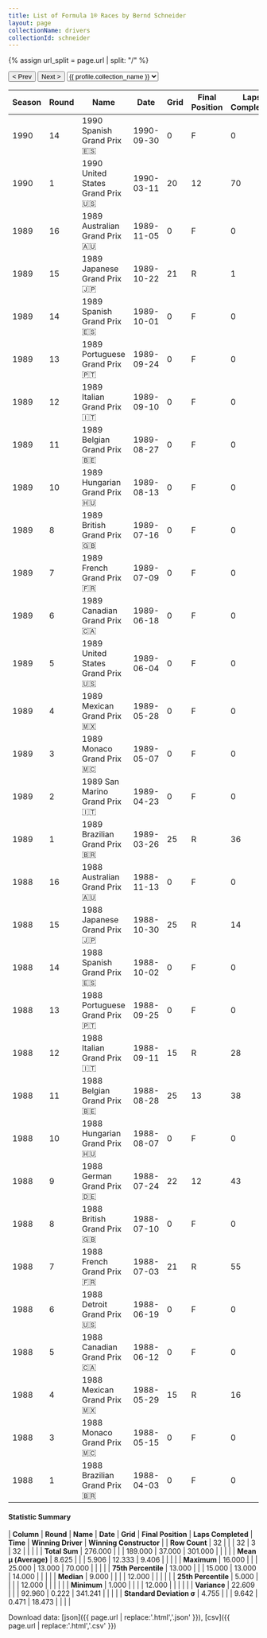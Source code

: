 ```yaml
---
title: List of Formula 1® Races by Bernd Schneider
layout: page
collectionName: drivers
collectionId: schneider
---
```


{% assign url_split = page.url | split: "/" %}
<div id="collection-navigation">
<button onclick="selector.options[selector.selectedIndex-1].value && (window.location = selector.options[selector.selectedIndex-1].value);">&lt; Prev</button>
<button onclick="selector.options[selector.selectedIndex+1].value && (window.location = selector.options[selector.selectedIndex+1].value);">Next &gt;</button>
<select id="selector" onchange="this.options[this.selectedIndex].value && (window.location = this.options[this.selectedIndex].value);">
  {% for collectionId in site.data[page.collectionName].refs %}
    {% if collectionId == page.collectionId %}
      {% assign selected = "selected" %}
    {% else %}
      {% assign selected = "" %}
    {% endif %}
    {% assign profile = site.data[page.collectionName][collectionId].profile %}
    <option value="/f1/{{ page.collectionName }}/{{ collectionId }}/{{ url_split[4] }}" {{ selected }}>{{ profile.collection_name }}</option>
  {% endfor %}
</select>
</div>

| Season | Round | Name | Date | Grid | Final Position | Laps Completed | Time | Winning Driver | Winning Constructor |
|--|--|--|--|--|--|--|--|--|--|
| 1990 | 14 | 1990 Spanish Grand Prix 🇪🇸 | 1990-09-30 | 0 | F | 0 |   | Alain Prost 🇫🇷 | Ferrari 🇮🇹 |
| 1990 | 1 | 1990 United States Grand Prix 🇺🇸 | 1990-03-11 | 20 | 12 | 70 |   | Ayrton Senna 🇧🇷 | McLaren 🇬🇧 |
| 1989 | 16 | 1989 Australian Grand Prix 🇦🇺 | 1989-11-05 | 0 | F | 0 |   | Thierry Boutsen 🇧🇪 | Williams 🇬🇧 |
| 1989 | 15 | 1989 Japanese Grand Prix 🇯🇵 | 1989-10-22 | 21 | R | 1 |   | Alessandro Nannini 🇮🇹 | Benetton 🇮🇹 |
| 1989 | 14 | 1989 Spanish Grand Prix 🇪🇸 | 1989-10-01 | 0 | F | 0 |   | Ayrton Senna 🇧🇷 | McLaren 🇬🇧 |
| 1989 | 13 | 1989 Portuguese Grand Prix 🇵🇹 | 1989-09-24 | 0 | F | 0 |   | Gerhard Berger 🇦🇹 | Ferrari 🇮🇹 |
| 1989 | 12 | 1989 Italian Grand Prix 🇮🇹 | 1989-09-10 | 0 | F | 0 |   | Alain Prost 🇫🇷 | McLaren 🇬🇧 |
| 1989 | 11 | 1989 Belgian Grand Prix 🇧🇪 | 1989-08-27 | 0 | F | 0 |   | Ayrton Senna 🇧🇷 | McLaren 🇬🇧 |
| 1989 | 10 | 1989 Hungarian Grand Prix 🇭🇺 | 1989-08-13 | 0 | F | 0 |   | Nigel Mansell 🇬🇧 | Ferrari 🇮🇹 |
| 1989 | 8 | 1989 British Grand Prix 🇬🇧 | 1989-07-16 | 0 | F | 0 |   | Alain Prost 🇫🇷 | McLaren 🇬🇧 |
| 1989 | 7 | 1989 French Grand Prix 🇫🇷 | 1989-07-09 | 0 | F | 0 |   | Alain Prost 🇫🇷 | McLaren 🇬🇧 |
| 1989 | 6 | 1989 Canadian Grand Prix 🇨🇦 | 1989-06-18 | 0 | F | 0 |   | Thierry Boutsen 🇧🇪 | Williams 🇬🇧 |
| 1989 | 5 | 1989 United States Grand Prix 🇺🇸 | 1989-06-04 | 0 | F | 0 |   | Alain Prost 🇫🇷 | McLaren 🇬🇧 |
| 1989 | 4 | 1989 Mexican Grand Prix 🇲🇽 | 1989-05-28 | 0 | F | 0 |   | Ayrton Senna 🇧🇷 | McLaren 🇬🇧 |
| 1989 | 3 | 1989 Monaco Grand Prix 🇲🇨 | 1989-05-07 | 0 | F | 0 |   | Ayrton Senna 🇧🇷 | McLaren 🇬🇧 |
| 1989 | 2 | 1989 San Marino Grand Prix 🇮🇹 | 1989-04-23 | 0 | F | 0 |   | Ayrton Senna 🇧🇷 | McLaren 🇬🇧 |
| 1989 | 1 | 1989 Brazilian Grand Prix 🇧🇷 | 1989-03-26 | 25 | R | 36 |   | Nigel Mansell 🇬🇧 | Ferrari 🇮🇹 |
| 1988 | 16 | 1988 Australian Grand Prix 🇦🇺 | 1988-11-13 | 0 | F | 0 |   | Alain Prost 🇫🇷 | McLaren 🇬🇧 |
| 1988 | 15 | 1988 Japanese Grand Prix 🇯🇵 | 1988-10-30 | 25 | R | 14 |   | Ayrton Senna 🇧🇷 | McLaren 🇬🇧 |
| 1988 | 14 | 1988 Spanish Grand Prix 🇪🇸 | 1988-10-02 | 0 | F | 0 |   | Alain Prost 🇫🇷 | McLaren 🇬🇧 |
| 1988 | 13 | 1988 Portuguese Grand Prix 🇵🇹 | 1988-09-25 | 0 | F | 0 |   | Alain Prost 🇫🇷 | McLaren 🇬🇧 |
| 1988 | 12 | 1988 Italian Grand Prix 🇮🇹 | 1988-09-11 | 15 | R | 28 |   | Gerhard Berger 🇦🇹 | Ferrari 🇮🇹 |
| 1988 | 11 | 1988 Belgian Grand Prix 🇧🇪 | 1988-08-28 | 25 | 13 | 38 |   | Ayrton Senna 🇧🇷 | McLaren 🇬🇧 |
| 1988 | 10 | 1988 Hungarian Grand Prix 🇭🇺 | 1988-08-07 | 0 | F | 0 |   | Ayrton Senna 🇧🇷 | McLaren 🇬🇧 |
| 1988 | 9 | 1988 German Grand Prix 🇩🇪 | 1988-07-24 | 22 | 12 | 43 |   | Ayrton Senna 🇧🇷 | McLaren 🇬🇧 |
| 1988 | 8 | 1988 British Grand Prix 🇬🇧 | 1988-07-10 | 0 | F | 0 |   | Ayrton Senna 🇧🇷 | McLaren 🇬🇧 |
| 1988 | 7 | 1988 French Grand Prix 🇫🇷 | 1988-07-03 | 21 | R | 55 |   | Alain Prost 🇫🇷 | McLaren 🇬🇧 |
| 1988 | 6 | 1988 Detroit Grand Prix 🇺🇸 | 1988-06-19 | 0 | F | 0 |   | Ayrton Senna 🇧🇷 | McLaren 🇬🇧 |
| 1988 | 5 | 1988 Canadian Grand Prix 🇨🇦 | 1988-06-12 | 0 | F | 0 |   | Ayrton Senna 🇧🇷 | McLaren 🇬🇧 |
| 1988 | 4 | 1988 Mexican Grand Prix 🇲🇽 | 1988-05-29 | 15 | R | 16 |   | Alain Prost 🇫🇷 | McLaren 🇬🇧 |
| 1988 | 3 | 1988 Monaco Grand Prix 🇲🇨 | 1988-05-15 | 0 | F | 0 |   | Alain Prost 🇫🇷 | McLaren 🇬🇧 |
| 1988 | 1 | 1988 Brazilian Grand Prix 🇧🇷 | 1988-04-03 | 0 | F | 0 |   | Alain Prost 🇫🇷 | McLaren 🇬🇧 |

#### Statistic Summary

| **Column** | **Round** | **Name** | **Date** | **Grid** | **Final Position** | **Laps Completed** | **Time** | **Winning Driver** | **Winning Constructor** |
| **Row Count** | 32 |  |  | 32 | 3 | 32 |  |  |  |
| **Total Sum** | 276.000 |  |  | 189.000 | 37.000 | 301.000 |  |  |  |
| **Mean μ (Average)** | 8.625 |  |  | 5.906 | 12.333 | 9.406 |  |  |  |
| **Maximum** | 16.000 |  |  | 25.000 | 13.000 | 70.000 |  |  |  |
| **75th Percentile** | 13.000 |  |  | 15.000 | 13.000 | 14.000 |  |  |  |
| **Median** | 9.000 |  |  |  | 12.000 |  |  |  |  |
| **25th Percentile** | 5.000 |  |  |  | 12.000 |  |  |  |  |
| **Minimum** | 1.000 |  |  |  | 12.000 |  |  |  |  |
| **Variance** | 22.609 |  |  | 92.960 | 0.222 | 341.241 |  |  |  |
| **Standard Deviation σ** | 4.755 |  |  | 9.642 | 0.471 | 18.473 |  |  |  |

Download data: [json]({{ page.url | replace:'.html','.json' }}), [csv]({{ page.url | replace:'.html','.csv' }})
